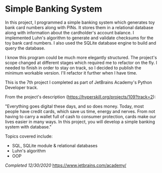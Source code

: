 # Simple Banking System

In this project, I programmed a simple banking system which generates toy bank card numbers along with PINs. It stores them in a relational database along with information about the cardholder's account balance. I implemented Luhn's algorithm to generate and validate checksums for the toy bank card numbers. I also used the SQLite database engine to build and query the database.

I know this program could be much more elegantly structured. The project's scope changed at different stages which required me to refactor on the fly. I needed to finish in order to stay on track, so I decided to publish the minimum workable version. I'll refactor it further when I have time. 

This is the 7th project I completed as part of JetBrains Academy's Python Developer track. 

From the project's description (https://hyperskill.org/projects/109?track=2):

"Everything goes digital these days, and so does money. Today, most people have credit cards, which save us time, energy and nerves. From not having to carry a wallet full of cash to consumer protection, cards make our lives easier in many ways. In this project, you will develop a simple banking system with database."

Topics covered include:
- SQL, SQLite module & relational databases
- Luhn's algorithm
- OOP

*Completed 12/30/2020*
https://www.jetbrains.com/academy/
